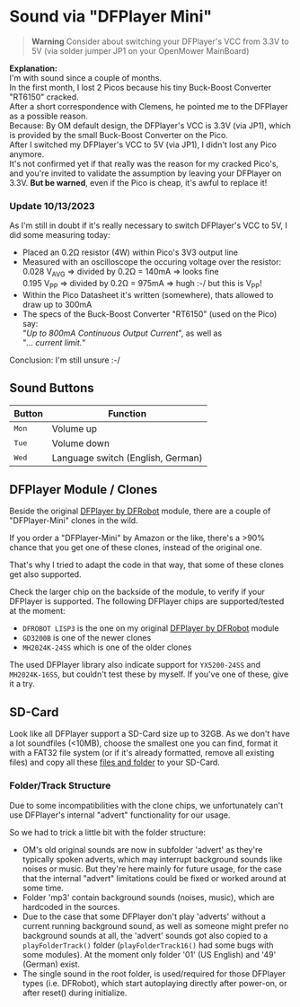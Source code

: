 # Sound via "DFPlayer Mini"

> **Warning**
> Consider about switching your DFPlayer's VCC from 3.3V to 5V
> (via solder jumper JP1 on your OpenMower MainBoard)

**Explanation:**<br>
I'm with sound since a couple of months.<br>
In the first month, I lost 2 Picos because his tiny Buck-Boost Converter "RT6150" cracked.<br>
After a short correspondence with Clemens, he pointed me to the DFPlayer
as a possible reason.<br>
Because: By OM default design, the DFPlayer's VCC is 3.3V (via JP1),
which is provided by the small Buck-Boost Converter on the Pico.<br>
After I switched my DFPlayer's VCC to 5V (via JP1), I didn't lost any Pico anymore.<br>
It's not confirmed yet if that really was the reason for my cracked Pico's,
and you're invited to validate the assumption by leaving your DFPlayer on 3.3V. **But be warned**, even if the Pico is cheap, it's awful to replace it! 

### Update 10/13/2023

As I'm still in doubt if it's really necessary to switch DFPlayer's VCC to 5V,
I did some measuring today:

- Placed an 0.2Ω resistor (4W) within Pico's 3V3 output line
- Measured with an oscilloscope the occuring voltage over the resistor:<br>
  0.028 V<sub>AVG</sub> => divided by 0.2Ω = 140mA => looks fine<br>
  0.195 V<sub>PP</sub> => divided by 0.2Ω = 975mA => hugh :-/ but this is V<sub>PP</sub>!
- Within the Pico Datasheet it's written (somewhere), thats allowed to draw up to 300mA
- The specs of the Buck-Boost Converter "RT6150" (used on the Pico) say:<br>
  "*Up to 800mA Continuous Output Current*", as well as<br>
  "*... current
limit.*"

Conclusion: I'm still unsure :-/

## Sound Buttons

Button | Function
------ | --------
<kbd>Mon</kbd> | Volume up
<kbd>Tue</kbd> | Volume down
<kbd>Wed</kbd> | Language switch (English, German)

## DFPlayer Module / Clones

Beside the original [DFPlayer by DFRobot](https://www.dfrobot.com/product-1121.html) module, there are a couple of "DFPlayer-Mini" clones in the wild.

If you order a "DFPlayer-Mini" by Amazon or the like, there's a >90% chance that you get one of these clones, instead of the original one.

That's why I tried to adapt the code in that way, that some of these clones get also supported.

Check the larger chip on the backside of the module, to verify if your DFPlayer is supported. The following DFPlayer chips are supported/tested at the moment:

- `DFROBOT LISP3` is the one on my original [DFPlayer by DFRobot](https://www.dfrobot.com/product-1121.html) module
- `GD3200B` is one of the newer clones
- `MH2024K-24SS` which is one of the older clones

The used DFPlayer library also indicate support for `YX5200-24SS` and `MH2024K-16SS`, but couldn't test these by myself. If you've one of these, give it a try.

## SD-Card

Look like all DFPlayer support a SD-Card size up to 32GB.
As we don't have a lot soundfiles (<10MB), choose the smallest one you can find, format it with a FAT32 file system (or if it's already formatted, remove all existing files) and copy all these [files and folder](./soundfiles/) to your SD-Card.

### Folder/Track Structure

Due to some incompatibilities with the clone chips, we unfortunately can't use DFPlayer's internal "advert" functionality for our usage.

So we had to trick a little bit with the folder structure:

- OM's old original sounds are now in subfolder 'advert' as they're typically spoken adverts, which may interrupt background sounds like noises or music. But they're here mainly for future usage, for the case that the internal "advert" limitations could be fixed or worked around at some time.
- Folder 'mp3' contain background sounds (noises, music), which are hardcoded in the sources.
- Due to the case that some DFPlayer don't play 'adverts' without a current running background sound, as well as someone might prefer no background sounds at all, the 'advert' sounds got also copied to a `playFolderTrack()` folder (`playFolderTrack16()` had some bugs with some modules).
  At the moment only folder '01' (US English) and '49' (German) exist.
- The single sound in the root folder, is used/required for those DFPlayer types (i.e. DFRobot),
  which start autoplaying directly after power-on, or after reset() during initialize.
